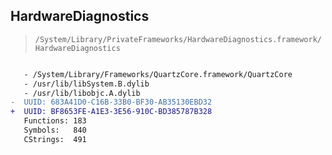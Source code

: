 ## HardwareDiagnostics

> `/System/Library/PrivateFrameworks/HardwareDiagnostics.framework/HardwareDiagnostics`

```diff

   - /System/Library/Frameworks/QuartzCore.framework/QuartzCore
   - /usr/lib/libSystem.B.dylib
   - /usr/lib/libobjc.A.dylib
-  UUID: 683A41D0-C16B-33B0-BF30-AB35130EBD32
+  UUID: BF8653FE-A1E3-3E56-910C-BD385787B328
   Functions: 183
   Symbols:   840
   CStrings:  491

```
